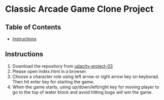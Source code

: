 # Classic Arcade Game Clone Project

## Table of Contents

- [Instructions](#instructions)


## Instructions
1. Download the repository from [udacity-project-03](https://github.com/evelynbaby15/udacity-project-03.git)
1. Please open index.html in a browser.
1. Choose a character role using left arrow or right arrow key on keyborad. Then hit enter key for starting the game.
1. When the game starts, using up/down/left/right key for moving player to go to the top of water block and avoid hitting bugs will win the game.